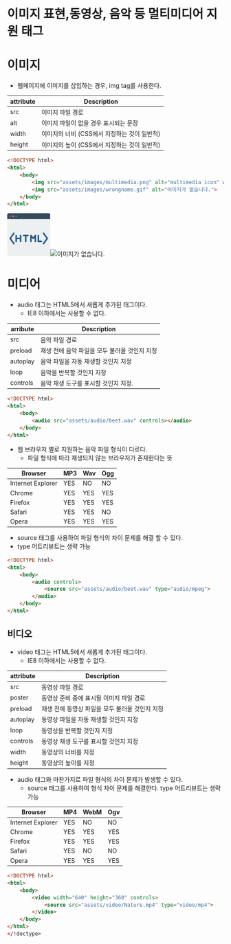 # 이미지 표현,동영상, 음악 등 멀티미디어 지원 태그

# 이미지

- 웹페이지에 이미지를 삽입하는 경우, img tag를 사용한다.

| attribute | Description                                  |
| --------- | -------------------------------------------- |
| src       | 이미지 파일 경로                             |
| alt       | 이미지 파일이 없을 경우 표시되는 문장        |
| width     | 이미지의 너비 (CSS에서 지정하는 것이 일반적) |
| height    | 이미지의 높이 (CSS에서 지정하는 것이 일반적) |

```html
<!DOCTYPE html>
<html>
    <body>
        <img src="assets/images/multimedia.png" alt="multimedia icon" width="100">
        <img src="assets/images/wrongname.gif" alt="이미지가 없습니다.">
    </body>
</html>
```

<img src="assets/images/multimedia.png" alt="multimedia icon" width="100"><img src="assets/images/wrongname.gif" alt="이미지가 없습니다.">

# 미디어

- audio 태그는 HTML5에서 새롭게 추가된 태그이다.
  - IE8 이하에서는 사용할 수 없다.

| arribute | Description                                   |
| -------- | --------------------------------------------- |
| src      | 음악 파일 경로                                |
| preload  | 재생 전에 음악 파일을 모두 불러올 것인지 지정 |
| autoplay | 음악 파일을 자동 재생할 것인지 지정           |
| loop     | 음악을 반복할 것인지 지정                     |
| controls | 음악 재생 도구를 표시할 것인지 지정.          |

```html
<!DOCTYPE html>
<html>
    <body>
        <audio src="assets/audio/beet.wav" controls></audio>
    </body>
</html>
```

- 웹 브라우저 별로 지원하는 음악 파일 형식이 다르다.
  - 파일 형식에 따라 재생되지 않는 브라우저가 존재한다는 뜻

| Browser           | MP3  | Wav  | Ogg  |
| ----------------- | ---- | ---- | ---- |
| Internet Explorer | YES  | NO   | NO   |
| Chrome            | YES  | YES  | YES  |
| Firefox           | YES  | YES  | YES  |
| Safari            | YES  | YES  | NO   |
| Opera             | YES  | YES  | YES  |

- source 태그를 사용하여 파일 형식의 차이 문제를 해결 할 수 있다.
- type 어트리뷰트는 생략 가능

```html
<!DOCTYPE html>
<html>
    <body>
        <audio controls>
            <source src="assets/audio/beet.wav" type="audio/mpeg">
        </audio>
    </body>
</html>
```

## 비디오

- video 태그는 HTML5에서 새롭게 추가된 태그이다.
  - IE8 이하에서는 사용할 수 없다.

| attribute | Description                                     |
| --------- | ----------------------------------------------- |
| src       | 동영상 파일 경로                                |
| poster    | 동영상 준비 중에 표시될 이미지 파일 경로        |
| preload   | 재생 전에 동영상 파일을 모두 불러올 것인지 지정 |
| autoplay  | 동영상 파일을 자동 재생할 것인지 지정           |
| loop      | 동영상을 반복할 것인지 지정                     |
| controls  | 동영상 재생 도구를 표시할 것인지 지정           |
| width     | 동영상의 너비를 지정                            |
| height    | 동영상의 높이를 지정                            |

- audio 태그와 마찬가지로 파일 형식의 차이 문제가 발생할 수 있다.
  - source 태그를 사용하여 형식 차이 문제를 해결한다. type 어트리뷰트는 생략 가능

| Browser           | MP4  | WebM | Ogv  |
| ----------------- | ---- | ---- | ---- |
| Internet Explorer | YES  | NO   | NO   |
| Chrome            | YES  | YES  | YES  |
| Firefox           | YES  | YES  | YES  |
| Safari            | YES  | NO   | NO   |
| Opera             | YES  | YES  | YES  |

```html
<!DOCTYPE html>
<html>
    <body>
        <video width="640" height="360" controls>
            <source src="assets/video/Nature.mp4" type="video/mp4">
        </video>
    </body>
</html>
</!doctype>
```
